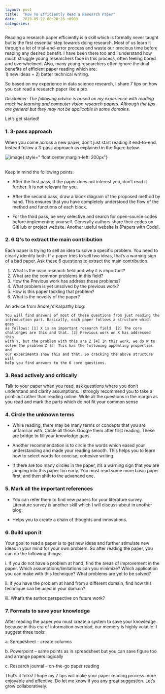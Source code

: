 ```yaml
--- 
layout: post 
title:  "How To Efficiently Read a Research Paper"
date:   2019-05-22 00:20:26 +0900
categories: 
--- 
```

Reading a research paper efficiently is a skill which is formally never taught but is the
first essential step towards doing research. Most of us learn it through
a lot of trial-and-error process and waste our precious time before
reaping any desired benefit. I have been there too and I understand how
much struggle young researchers face in this process, often feeling
bored and overwhelmed. Also, many young researchers often ignore the
dual benefits of efficient paper reading which are: <br> 1) new ideas +
2) better technical writing.

So based on my experience in data science research, I share 7 tips on
how you can read a research paper like a pro.

*Disclaimer: The following advice is based on my experience with reading
machine learning and computer vision research papers. Although the tips
are general but they may not be applicable in some domains.*

Let’s get started!

### 1. 3-pass approach 
 
When you come across a new paper, don’t just start reading it
end-to-end. Instead follow a 3-pass approach as explained in the figure
below.


![image]({{site.url}}{{site.baseurl}}/assets/images/3pass.png){:style="
float:center;margin-left: 200px"}

<br> Keep in mind the following points:

* After the first pass, if the paper does not interest you, don’t read
it further. It is not relevant for you.

* After the second pass, draw a block diagram of the proposed method by
hand. This ensures that you have completely understood the flow of the
method and functions of each block.

* For the third pass, be very selective and search for open-source codes
before  implementing yourself. Generally authors share their codes on
GitHub or project website. Another useful website is [Papers with Code].

### 2. 6 Q's to extract the main contribution
Each paper is trying to sell an idea to solve a specific problem. You
need to clearly identify both. If a paper tries to sell two ideas,
that’s a warning sign of a bad paper. Ask these 6 questions  to extract
the main contribution.

1. What is the main research field and why it is important? 
2. What are the common problems in this field? 
3. How the Previous work has address those problems? 
4. What problem is yet unsolved by the previous work?
5. How is this paper tackling that problem? 
6. What is the novelty of the paper?

An advice from Andrej's Karpathy blog:
```
You will find answers of most of these questions from just reading the
introduction part. Basically, each paper follows a structure which goes
as follows: [1] X is an important research field. [2] The core
challenges are this and that. [3] Previous work on X has addressed this
with Y, but the problem with this are Z [4] In this work, we do W to
solve the problem Z [5] This has the following appealing properties and
our experiments show this and that. So cracking the above structure will
help you find answers to the 6 core questions.
```

### 3. Read actively and critically
Talk to your paper when you read, ask questions where you don’t
understand and clarify assumptions. I strongly recommend you to take a print-out
rather than reading online. Write all the questions in the margin as you read and mark the
parts which do not fit your common sense

### 4. Circle the unknown terms
* While reading, there may be many terms or concepts that you are unfamiliar with. Circle all those. Google them after first reading. These are bridge to fill your knowledge gaps.

* Another recommendation is to circle the words which eased your understanding and made your reading smooth. This helps you to learn how to select words for concise, cohesive writing.

* If there are too many circles in the paper, it’s a warning sign that you are jumping into this paper too early. You must read some more basic paper first, and then shift to the advanced one.
  
### 5. Mark all the important references
* You can refer them to find new papers for your literature survey. Literature survey is another skill which I will discuss about in another blog.

* Helps you to create a chain of thoughts and innovations.

### 6. Build upon it
Your goal to read a paper is to get new ideas and further stimulate new ideas in your mind for your own problem. So after reading the paper, you can do the following things:

  i. If you do not have a problem at hand, find the areas of improvement in the paper.  Which assumptions/limitations can you minimize? Which application you can make with this technique? What problems are yet to be solved?
  
  ii. If you have the problem at hand from a different domain, find how this technique can be used in your domain?
  
  iii. What’s the author perspective on future work?
  
### 7. Formats to save your knowledge
After reading the paper you must create a system to save your knowledge because in this era of information overload, our memory is highly volatile. I suggest three tools:

a. Spreadsheet – create columns

b. Powerpoint – same points as in spreadsheet but you can save figure too and arrange papers logically

c. Research journal – on-the-go paper reading
	 

That’s it folks! I hope my 7 tips will make your paper reading process more enjoyable and effective. Do let me know if you any great suggestion. Let’s grow collaboratively.
